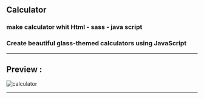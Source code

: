 ## Calculator
### make calculator whit Html - sass - java script 
### Create beautiful glass-themed calculators using JavaScript

------------------------------------------------

## Preview : 

![calculator](https://user-images.githubusercontent.com/71524940/124254870-5e065400-dade-11eb-919f-5743ed475c4e.png)

------------------------------------------------
